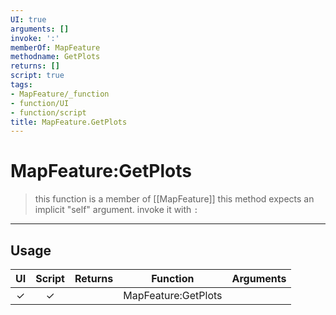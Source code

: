 ```yaml
---
UI: true
arguments: []
invoke: ':'
memberOf: MapFeature
methodname: GetPlots
returns: []
script: true
tags:
- MapFeature/_function
- function/UI
- function/script
title: MapFeature.GetPlots
---
```

# MapFeature:GetPlots
> this function is a member of [[MapFeature]]
> this method expects an implicit "self" argument. invoke it with `:`
-----
## Usage
|  UI | Script | Returns | Function | Arguments |
|:---:|:------:|-------:|:--------:|:---------|
|✓|✓||MapFeature:GetPlots||

